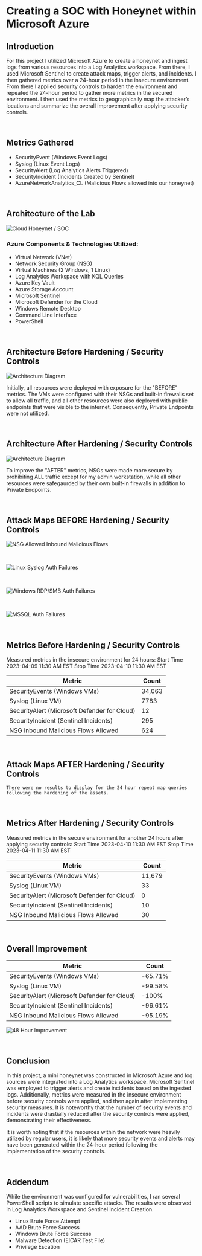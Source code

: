 # Creating a SOC with Honeynet within Microsoft Azure

## Introduction

For this project I utilized Microsoft Azure to create a honeynet and ingest logs from various resources into a Log Analytics workspace. From there, I used Microsoft Sentinel to create attack maps, trigger alerts, and incidents.  I then gathered metrics over a 24-hour period in the insecure environment. From there I applied security controls to harden the environment and repeated the 24-hour period to gather more metrics in the secured environment. I then used the metrics to geographically map the attacker’s locations and summarize the overall improvement after applying security controls. 

<br />

## Metrics Gathered

- SecurityEvent (Windows Event Logs)
- Syslog (Linux Event Logs)
- SecurityAlert (Log Analytics Alerts Triggered)
- SecurityIncident (Incidents Created by Sentinel)
- AzureNetworkAnalytics_CL (Malicious Flows allowed into our honeynet)

<br />

## Architecture of the Lab

![Cloud Honeynet / SOC](https://i.imgur.com/jFMrONH.png)
### Azure Components & Technologies Utilized:

- Virtual Network (VNet)
- Network Security Group (NSG)
- Virtual Machines (2 Windows, 1 Linux) 
- Log Analytics Workspace with KQL Queries
- Azure Key Vault
- Azure Storage Account
- Microsoft Sentinel
- Microsoft Defender for the Cloud
- Windows Remote Desktop
- Command Line Interface
- PowerShell

<br />

## Architecture Before Hardening / Security Controls
![Architecture Diagram](https://i.imgur.com/x6UdJrr.png)

Initially, all resources were deployed with exposure for the "BEFORE" metrics. The VMs were configured with their NSGs and built-in firewalls set to allow all traffic, and all other resources were also deployed with public endpoints that were visible to the internet. Consequently, Private Endpoints were not utilized.

<br />

## Architecture After Hardening / Security Controls
![Architecture Diagram](https://i.imgur.com/l91mgkr.png)

To improve the "AFTER" metrics, NSGs were made more secure by prohibiting ALL traffic except for my admin workstation, while all other resources were safegaurded by their own built-in firewalls in addition to Private Endpoints.

<br />

## Attack Maps BEFORE Hardening / Security Controls
![NSG Allowed Inbound Malicious Flows](https://i.imgur.com/hP91wFgl.jpg)

<br />

![Linux Syslog Auth Failures](https://i.imgur.com/Lwbtvrfl.jpg)

<br />

![Windows RDP/SMB Auth Failures](https://i.imgur.com/F7XxAhql.jpg)

<br />

![MSSQL Auth Failures](https://i.imgur.com/fmAeMdfl.jpg)

<br />

## Metrics Before Hardening / Security Controls

Measured metrics in the insecure environment for 24 hours:
Start Time 2023-04-09 11:30 AM EST
Stop Time 2023-04-10 11:30 AM EST

| Metric                                          | Count
| ----------------------------------------------- | -----
| SecurityEvents (Windows VMs)                    | 34,063
| Syslog (Linux VM)                               | 7783
| SecurityAlert (Microsoft Defender for Cloud)    | 12
| SecurityIncident (Sentinel Incidents)           | 295
| NSG Inbound Malicious Flows Allowed             | 624

<br />

## Attack Maps AFTER Hardening / Security Controls

```There were no results to display for the 24 hour repeat map queries following the hardening of the assets. ```

<br />

## Metrics After Hardening / Security Controls

Measured metrics in the secure environment for another 24 hours after applying security controls:
Start Time 2023-04-10 11:30 AM EST
Stop Time	2023-04-11 11:30 AM EST

| Metric                                          | Count
| ----------------------------------------------- | -----
| SecurityEvents (Windows VMs)                    | 11,679
| Syslog (Linux VM)                               | 33
| SecurityAlert (Microsoft Defender for Cloud)    | 0
| SecurityIncident (Sentinel Incidents)           | 10
| NSG Inbound Malicious Flows Allowed             | 30

<br />

## Overall Improvement

| Metric                                          | Count
| ----------------------------------------------- | -----
| SecurityEvents (Windows VMs)                    | -65.71%
| Syslog (Linux VM)                               | -99.58%
| SecurityAlert (Microsoft Defender for Cloud)    | -100%
| SecurityIncident (Sentinel Incidents)           | -96.61%
| NSG Inbound Malicious Flows Allowed             | -95.19%

![48 Hour Improvement](https://i.imgur.com/eUzTyCD.png)


<br />

## Conclusion

In this project, a mini honeynet was constructed in Microsoft Azure and log sources were integrated into a Log Analytics workspace. Microsoft Sentinel was employed to trigger alerts and create incidents based on the ingested logs. Additionally, metrics were measured in the insecure environment before security controls were applied, and then again after implementing security measures. It is noteworthy that the number of security events and incidents were drastially reduced after the security controls were applied, demonstrating their effectiveness.

It is worth noting that if the resources within the network were heavily utilized by regular users, it is likely that more security events and alerts may have been generated within the 24-hour period following the implementation of the security controls.

<br />

## Addendum

While the environment was configured for vulnerabilities, I ran several PowerShell scripts to simulate specific attacks. The results were observed in Log Analytics Workspace and Sentinel Incident Creation.

- Linux Brute Force Attempt 
- AAD Brute Force Success 
- Windows Brute Force Success
- Malware Detection (EICAR Test File) 
- Privilege Escation  



